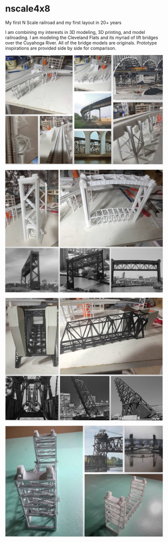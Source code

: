 # nscale4x8
My first N Scale railroad and my first layout in 20+ years

I am combining my interests in 3D modeling, 3D printing, and model railroading. I am modeling the Cleveland Flats and its myriad of lift bridges over the Cuyahoga River. All of the bridge models are originals. Prototype inspirations are provided side by side for comparison.

![Image of steel viaduct](Original3DPrintedSteelViaduct/Custom3DPrintedSteelViaduct.png)

![Image of steel viaduct](Original3DPrintedModernVerticalLiftBridge/ModernVerticalLiftBridge.png)

![Image of steel viaduct](Original3DPrintedLiftBridgeBascule/LiftBridgeBascule.png)

![Image of steel viaduct](Original3DPrintedEarlyDoubleTrackVerticalLiftBridge/EarlyDoubleTrackVerticalLiftBridge.png)
